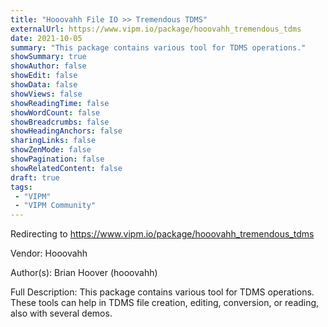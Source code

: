 ```yaml
---
title: "Hooovahh File IO >> Tremendous TDMS"
externalUrl: https://www.vipm.io/package/hooovahh_tremendous_tdms
date: 2021-10-05
summary: "This package contains various tool for TDMS operations."
showSummary: true
showAuthor: false
showEdit: false
showData: false
showViews: false
showReadingTime: false
showWordCount: false
showBreadcrumbs: false
showHeadingAnchors: false
sharingLinks: false
showZenMode: false
showPagination: false
showRelatedContent: false
draft: true
tags:
 - "VIPM"
 - "VIPM Community"
---
```


Redirecting to https://www.vipm.io/package/hooovahh_tremendous_tdms

Vendor: Hooovahh

Author(s): Brian Hoover (hooovahh)
 
Full Description:
This package contains various tool for TDMS operations.  These tools can help in TDMS file creation, editing, conversion, or reading, also with several demos.